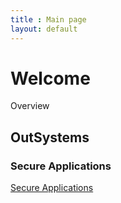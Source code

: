 ```yaml
---
title : Main page
layout: default
---
```

# Welcome

Overview

## OutSystems

### Secure Applications

[Secure Applications](/OutSystems/secure-applications/Index.html)

